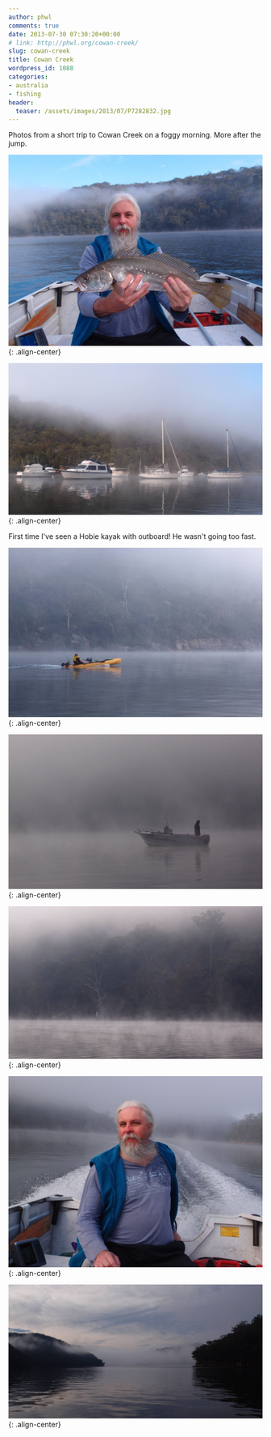```yaml
---
author: phwl
comments: true
date: 2013-07-30 07:30:20+00:00
# link: http://phwl.org/cowan-creek/
slug: cowan-creek
title: Cowan Creek
wordpress_id: 1088
categories:
- australia
- fishing
header:
  teaser: /assets/images/2013/07/P7282832.jpg
---
```


Photos from a short trip to Cowan Creek on a foggy morning. More after the jump.

![](/assets/images/2013/07/P7282832.jpg){: .align-center}

<!-- more -->

![](/assets/images/2013/07/P7282800.jpg){: .align-center}

First time I've seen a Hobie kayak with outboard! He wasn't going too fast.

![](/assets/images/2013/07/P7282828.jpg){: .align-center}

![](/assets/images/2013/07/P7282826.jpg){: .align-center}

![](/assets/images/2013/07/P7282809.jpg){: .align-center}



![](/assets/images/2013/07/P7282819.jpg){: .align-center}

![](/assets/images/2013/07/P7282837.jpg){: .align-center}
